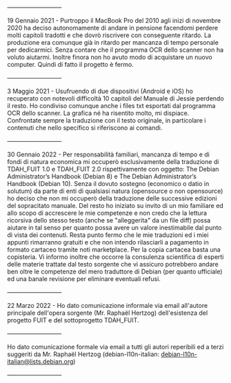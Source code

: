 —————————

19 Gennaio 2021 - Purtroppo il MacBook Pro del 2010 agli inizi di novembre 2020 ha deciso autonomamente di andare in pensione facendomi perdere molti capitoli tradotti e che dovrò riscrivere con conseguente ritardo. La produzione era comunque già in ritardo per mancanza di tempo personale per dedicarmici. Senza contare che il programma OCR dello scanner non ha voluto aiutarmi. Inoltre finora non ho avuto modo di acquistare un nuovo computer. Quindi di fatto il progetto è fermo.

—————————

3 Maggio 2021 - Usufruendo di due dispositivi (Android e iOS) ho recuperato con notevoli difficoltà 10 capitoli del Manuale di Jessie perdendo il resto. Ho condiviso comunque anche i files txt esportati dal programma OCR dello scanner. La grafica né ha risentito molto, mi dispiace. Confrontate sempre la traduzione con il testo originale, in particolare i contenuti che nello specifico si riferiscono ai comandi.

—————————

30 Gennaio 2022 - Per responsabilità familiari, mancanza di tempo e di fondi di natura economica mi occuperò esclusivamente della traduzione di TDAH_FUIT 1.0 e TDAH_FUIT 2.0 rispettivamente con oggetto: The Debian Administrator’s Handbook (Debian 8) e The Debian Administrator’s Handbook (Debian 10). Senza il dovuto sostegno (economico o datio in solutum) da parte di enti di qualsiasi natura (opensource o non opensource) ho deciso che non mi occuperò della traduzione delle successive edizioni del sopracitato manuale. Del resto ho iniziato su invito di un mio familiare ed allo scopo di accrescere le mie competenze e non credo che la lettura ricorsiva dello stesso testo (anche se "alleggerita" da un file diff) possa aiutare in tal senso per quanto possa avere un valore inestimabile dal punto di vista dei contenuti. Resta punto fermo che le mie traduzioni ed i miei appunti rimarranno gratuiti e che non intendo rilasciarli a pagamento in formato cartaceo tramite noti marketplace. Per la copia cartacea basta una copisteria. Vi informo inoltre che occorre la consulenza scientifica di esperti delle materie trattate dal testo sorgente che vi assicuro potrebbero andare ben oltre le competenze del mero traduttore di Debian (per quanto ufficiale) ed una banale revisione per eliminare eventuali refusi.

—————————

22 Marzo 2022 - Ho dato comunicazione informale via email all'autore principale dell'opera sorgente (Mr. Raphaël Hertzog) dell'esistenza del progetto FUIT e del sottoprogetto TDAH_FUIT. 

—————————

Ho dato comunicazione formale via email a tutti gli autori reperibili ed a terzi suggeriti da Mr. Raphaël Hertzog (debian-l10n-italian:  debian-l10n-italian@lists.debian.org) 

—————————
